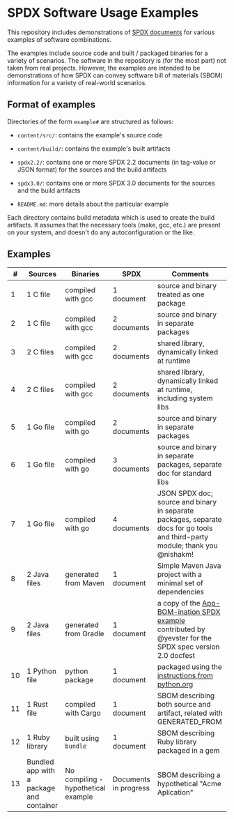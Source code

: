 # SPDX Software Usage Examples

This repository includes demonstrations of [SPDX documents](https://spdx.dev)
for various examples of software combinations.

The examples include source code and built / packaged binaries for a variety of
scenarios. The software in the repository is (for the most part) not taken from
real projects. However, the examples are intended to be demonstrations of how
SPDX can convey software bill of materials (SBOM) information for a variety of
real-world scenarios.

## Format of examples

Directories of the form `example#` are structured as follows:

- `content/src/`: contains the example's source code
- `content/build/`: contains the example's built artifacts
- `spdx2.2/`: contains one or more SPDX 2.2 documents (in tag-value or JSON
  format) for the sources and the build artifacts
- `spdx3.0/`: contains one or more SPDX 3.0 documents for the sources and the
  build artifacts

- `README.md`: more details about the particular example

Each directory contains build metadata which is used to create the build
artifacts. It assumes that the necessary tools (make, gcc, etc.) are present on
your system, and doesn't do any autoconfiguration or the like.

## Examples

|  # | Sources | Binaries | SPDX | Comments |
|----|---------|----------|------|----------|
|  1 | 1 C file | compiled with gcc | 1 document | source and binary treated as one package |
|  2 | 1 C file | compiled with gcc | 2 documents | source and binary in separate packages |
|  3 | 2 C files | compiled with gcc | 2 documents | shared library, dynamically linked at runtime |
|  4 | 2 C files | compiled with gcc | 2 documents | shared library, dynamically linked at runtime, including system libs |
|  5 | 1 Go file | compiled with go | 2 documents | source and binary in separate packages |
|  6 | 1 Go file | compiled with go | 3 documents | source and binary in separate packages, separate doc for standard libs |
|  7 | 1 Go file | compiled with go | 4 documents | JSON SPDX doc; source and binary in separate packages, separate docs for go tools and third-party module; thank you @nishakm! |
|  8 | 2 Java files | generated from Maven | 1 document | Simple Maven Java project with a minimal set of dependencies |
|  9 | 2 Java files | generated from Gradle | 1 document |a copy of the [App-BOM-ination SPDX example](https://github.com/yevster/App-BOM-ination) contributed by @yevster for the SPDX spec version 2.0 docfest |
| 10 | 1 Python file | python package | 1 document | packaged using the [instructions from python.org](https://packaging.python.org/en/latest/tutorials/packaging-projects/) |
| 11 | 1 Rust file | compiled with Cargo | 1 document | SBOM describing both source and artifact, related with GENERATED_FROM |
| 12 | 1 Ruby library | built using `bundle` | 1 document | SBOM describing Ruby library packaged in a gem |
| 13 | Bundled app with a package and container | No compiling - hypothetical example | Documents in progress | SBOM describing a hypothetical "Acme Aplication" |
